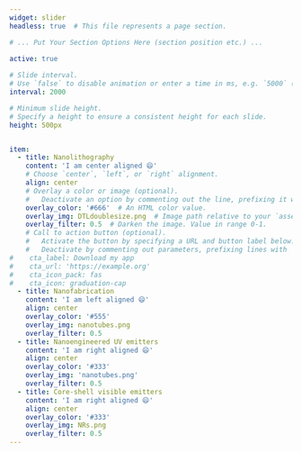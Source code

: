 ```yaml
---
widget: slider
headless: true  # This file represents a page section.

# ... Put Your Section Options Here (section position etc.) ...

active: true
 
# Slide interval.
# Use `false` to disable animation or enter a time in ms, e.g. `5000` (5s).
interval: 2000

# Minimum slide height.
# Specify a height to ensure a consistent height for each slide.
height: 500px


item:
  - title: Nanolithography
    content: 'I am center aligned 😄'
    # Choose `center`, `left`, or `right` alignment.
    align: center
    # Overlay a color or image (optional).
    #   Deactivate an option by commenting out the line, prefixing it with `#`.
    overlay_color: '#666'  # An HTML color value.
    overlay_img: DTLdoublesize.png  # Image path relative to your `assets/media/` folder
    overlay_filter: 0.5  # Darken the image. Value in range 0-1.
    # Call to action button (optional).
    #   Activate the button by specifying a URL and button label below.
    #   Deactivate by commenting out parameters, prefixing lines with `#`.
#    cta_label: Download my app
#    cta_url: 'https://example.org'
#    cta_icon_pack: fas
#    cta_icon: graduation-cap
  - title: Nanofabrication
    content: 'I am left aligned 😄'
    align: center
    overlay_color: '#555'
	overlay_img: nanotubes.png
    overlay_filter: 0.5
  - title: Nanoengineered UV emitters
    content: 'I am right aligned 😄'
    align: center
    overlay_color: '#333'
    overlay_img: 'nanotubes.png'
    overlay_filter: 0.5
  - title: Core-shell visible emitters
    content: 'I am right aligned 😄'
    align: center
    overlay_color: '#333'
	overlay_img: NRs.png
    overlay_filter: 0.5
---
```

